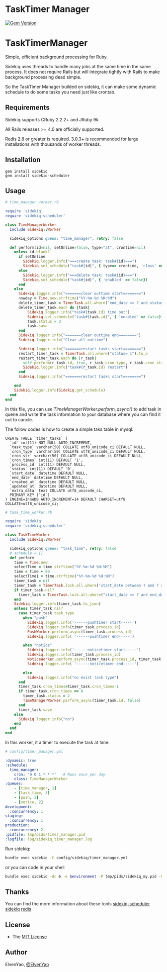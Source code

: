 TaskTimer Manager
================

[![Gem Version](https://badge.fury.io/rb/sidekiq.svg)](https://rubygems.org/gems/sidekiq)

# TaskTimerManager
Simple, efficient background processing for Ruby.

Sidekiq uses threads to handle many jobs at the same time in the
same process.  It does not require Rails but will integrate tightly with
Rails to make background processing dead simple.

So the TaskTimer Manager builded on sidekiq, it can make some dynamic schedule to 
do some tasks you need just like crontab.


Requirements
-----------------

Sidekiq supports CRuby 2.2.2+ and JRuby 9k.

All Rails releases >= 4.0 are officially supported.

Redis 2.8 or greater is required.  3.0.3+ is recommended for large
installations with thousands of worker threads.


Installation
-----------------

``` shell
gem install sidekiq
gem install sidekiq-scheduler
```


Usage
-----------------

``` ruby
# time_manager_worker.rb

require 'sidekiq'
require 'sidekiq-scheduler'

class TimeManagerWorker
  include Sidekiq::Worker

  sidekiq_options queue: "time_manager", retry: false

  def perform(id=nil, setOnline=false, type="at", crontime=nil)
    unless id.blank?
      if setOnline
        Sidekiq.logger.info("===create task: task#{id}===")
        Sidekiq.set_schedule("task#{id}", { type=> crontime, 'class' => 'TaskTimeWorker', 'queue' => 'task_time'})
      else
        Sidekiq.logger.info("===delete task: task#{id}===")
        Sidekiq.set_schedule("task#{id}", { 'enabled' => false})
      end
    else
      Sidekiq.logger.info("=======clear outtime start========")
      nowday = Time.new.strftime("%Y-%m-%d %H:%M")
      delete_timer_task = TimerTask.all.where("end_date <= ? and status= 1 and cron_type = 'cron'", nowday).to_a
      delete_timer_task.each do |task|
          Sidekiq.logger.info("task#{task.id} time out")
          Sidekiq.set_schedule("task#{task.id}", { 'enabled' => false})
          task.status = 3
          task.save
      end
      Sidekiq.logger.info("=======clear outtime end========")
      Sidekiq.logger.info("Clear all outtime")

      Sidekiq.logger.info("=======restart tasks start========")
      restart_timer_task = TimerTask.all.where("status= 1").to_a
      restart_timer_task.each do |r_task|
        self.perform(r_task.id, true, r_task.cron_type, r_task.cron_str)
        Sidekiq.logger.info("task#{r_task.id} restart")
      end
      Sidekiq.logger.info("=======restart tasks start========")

    end
    Sidekiq.logger.info(Sidekiq.get_schedule)
  end
end

```
In this file, you can use <I>TimeManagerWorker.perform_async()</I> to add task in quene and write the task information to your database 
where you can find it out to cancle. 

The follow codes is how to create a simple taks table in mysql:
``` mysql
CREATE TABLE `timer_tasks` (
  `id` int(11) NOT NULL AUTO_INCREMENT,
  `task_type` varchar(50) COLLATE utf8_unicode_ci DEFAULT NULL,
  `cron_type` varchar(50) COLLATE utf8_unicode_ci DEFAULT NULL,
  `cron_str` varchar(50) COLLATE utf8_unicode_ci DEFAULT NULL,
  `cron_times` int(11) DEFAULT '1',
  `process_id` int(11) DEFAULT NULL,
  `status` int(11) DEFAULT '0',
  `start_date` datetime DEFAULT NULL,
  `end_date` datetime DEFAULT NULL,
  `created_at` datetime DEFAULT NULL,
  `updated_at` datetime DEFAULT NULL,
  `extra_data` text COLLATE utf8_unicode_ci,
  PRIMARY KEY (`id`)
) ENGINE=InnoDB AUTO_INCREMENT=14 DEFAULT CHARSET=utf8 COLLATE=utf8_unicode_ci;
```


``` ruby
# task_time_worker.rb

require 'sidekiq'
require 'sidekiq-scheduler'

class TaskTimeWorker
  include Sidekiq::Worker

  sidekiq_options queue: "task_time", retry: false
  # schedule = []
  def perform
    time = Time.new
    selectTime = time.strftime("%Y-%m-%d %H:%M")
    time = time + 60
    selectTime1 = time.strftime("%Y-%m-%d %H:%M")
    timer_task = nil
    timer_task = TimerTask.lock.all.where('start_date between ? and ? and status= 1', selectTime, selectTime1).first
    if timer_task.nil?
      timer_task = TimerTask.lock.all.where("start_date <= ? and end_date >= ? and status= 1 and cron_type = 'cron'", selectTime, selectTime1).first
    end
    Sidekiq.logger.info(timer_task.to_json)
    unless timer_task.nil?
      case timer_task.task_type
        when "push"
          Sidekiq.logger.info('------pushtimer start-----')
          Sidekiq.logger.info(timer_task.process_id)
          PushWorker.perform_async(timer_task.process_id)
          Sidekiq.logger.info( '------pushtimer end-----')

        when "notice"
          Sidekiq.logger.info('------noticetimer start-----')
          Sidekiq.logger.info(timer_task.process_id)
          NoticeWorker.perform_async(timer_task.process_id, timer_task.extra_data)
          Sidekiq.logger.info( '------noticetimer end-----')

        else
          Sidekiq.logger.info("no exist task type")
      end
      timer_task.cron_times=timer_task.cron_times-1
      if timer_task.cron_times == 0
        timer_task.status = 2
        TimeManagerWorker.perform_async(timer_task.id, false)
      end
      timer_task.save
    else
      Sidekiq.logger.info("no")
    end
  end
end

```
In this worker, it a timer to execute the task at time.



``` yaml
# config/timer_manager.yml

:dynamic: true
:schedule:
  time_manager:
    cron: '0 0 1 * * *'   # Runs once per day
    class: TimeManagerWorker
:queues:
    - [time_manager, 1]
    - [task_time, 3]
    - [push, 2]
    - [notice, 2]
development:
  :concurrency: 1
staging:
  :concurrency: 1
production:
  :concurrency: 2
:pidfile: tmp/pids/timer_manager.pid
:logfile: log/sidekiq_timer_manager.log
```

Run sidekiq:

``` sh
bundle exec sidekiq -C config/sidekiq/timer_manager.yml

```
or you can code in your shell
``` sh
bundle exec sidekiq -dc 6 -e $environment -P tmp/pids/sidekiq_my.pid -C config/sidekiq/timer_manager.yml -L log/sidekiq_timer_manager.log
```



Thanks
-----------------

You can find the more information about these tools
[sidekiq-scheduler](https://github.com/moove-it/sidekiq-scheduler) 
[sidekiq](https://github.com/moove-it/sidekiq-scheduler)
[redis](https://redis.io/)


License
-----------------

* The [MIT License](http://opensource.org/licenses/MIT)


Author
-----------------

ElvenYao, [@ElvenYao](http://52Elven.com)

